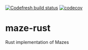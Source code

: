 [![Codefresh build status]( https://g.codefresh.io/api/badges/pipeline/bluegecko/bluegecko%2Fmaze-rust?type=cf-1&key=eyJhbGciOiJIUzI1NiJ9.NjA1Mzg0MzU3ZGQ5ZTU3MGMyNTA4MzI1.FYF2ZoIMMF_lwlmn6GeJdz-HkkI8F9MuWu-60kCj4eU)]( https://g.codefresh.io/pipelines/edit/new/builds?id=605384ee1cd0cbb61536e688&pipeline=maze-rust&projects=bluegecko&projectId=6053846c2bf0d1f5d3ddc6aa)
[![codecov](https://codecov.io/gh/caveman-frak/maze-rust/branch/develop/graph/badge.svg?token=7KTW9K0UNT)](https://codecov.io/gh/caveman-frak/maze-rust)

# maze-rust
Rust implementation of Mazes

